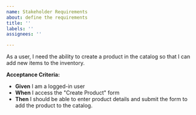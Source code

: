 ```yaml
---
name: Stakeholder Requirements
about: define the requirements
title: ''
labels: ''
assignees: ''

---
```


As a user, I need the ability to create a product in the catalog so that I can add new items to the inventory.

**Acceptance Criteria:**
- **Given** I am a logged-in user
- **When** I access the "Create Product" form
- **Then** I should be able to enter product details and submit the form to add the product to the catalog.
